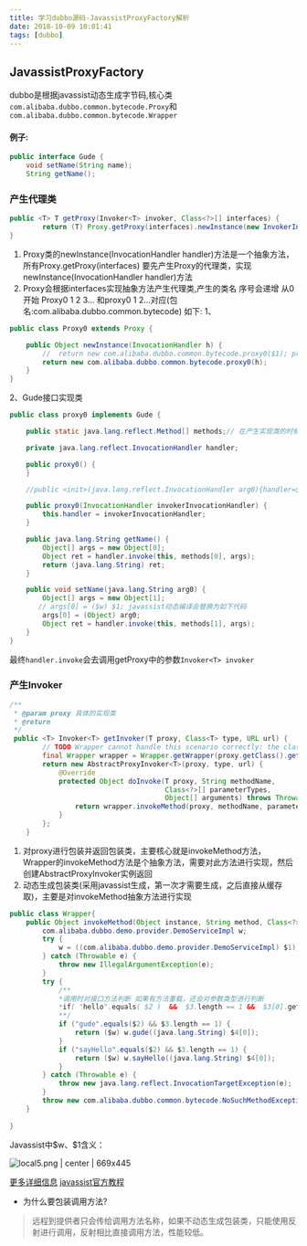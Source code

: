 ```yaml
---
title: 学习dubbo源码-JavassistProxyFactory解析
date: 2018-10-09 10:01:41
tags: [dubbo]
---
```


## <a name="r6yslk"></a>JavassistProxyFactory
dubbo是根据javassist动态生成字节码,核心类`com.alibaba.dubbo.common.bytecode.Proxy`和`com.alibaba.dubbo.common.bytecode.Wrapper`

#### <a name="75bsdw"></a>例子:
```java
public interface Gude {
    void setName(String name);
    String getName();
```


<!--more-->

### <a name="9xtgkv"></a>产生代理类

```java
public <T> T getProxy(Invoker<T> invoker, Class<?>[] interfaces) {
        return (T) Proxy.getProxy(interfaces).newInstance(new InvokerInvocationHandler(invoker));
}

```

1. Proxy类的newInstance(InvocationHandler handler)方法是一个抽象方法，所有Proxy.getProxy(interfaces) 要先产生Proxy的代理类，实现newInstance(InvocationHandler handler)方法
2. Proxy会根据interfaces实现抽象方法产生代理类,产生的类名 序号会递增 从0开始 Proxy0 1 2 3… 和proxy0 1 2…对应(包名:com.alibaba.dubbo.common.bytecode)
如下:
1、
```java
public class Proxy0 extends Proxy {

    public Object newInstance(InvocationHandler h) {
        //  return new com.alibaba.dubbo.common.bytecode.proxy0($1); proxy0和接口实现类对应
        return new com.alibaba.dubbo.common.bytecode.proxy0(h);
    }
}
```
2、Gude接口实现类
```java
public class proxy0 implements Gude {

    public static java.lang.reflect.Method[] methods;// 在产生实现类的时候会赋值  clazz.getField("methods").set(null, methods.toArray(new Method[0]));

    private java.lang.reflect.InvocationHandler handler;

    public proxy0() {
    }

    //public <init>(java.lang.reflect.InvocationHandler arg0){handler=$1;}

    public proxy0(InvocationHandler invokerInvocationHandler) {
        this.handler = invokerInvocationHandler;
    }

    public java.lang.String getName() {
        Object[] args = new Object[0];
        Object ret = handler.invoke(this, methods[0], args);
        return (java.lang.String) ret;
    }

    public void setName(java.lang.String arg0) {
        Object[] args = new Object[1];
       // args[0] = ($w) $1; javassist动态编译会替换为如下代码
        args[0] = (Object) arg0;
        Object ret = handler.invoke(this, methods[1], args);
    }
}
```
最终`handler.invoke`会去调用getProxy中的参数`Invoker<T> invoker`

### <a name="20lmqu"></a>产生Invoker

```java
/**
 * @param proxy 具体的实现类
 * @return
 */
 public <T> Invoker<T> getInvoker(T proxy, Class<T> type, URL url) {
        // TODO Wrapper cannot handle this scenario correctly: the classname contains '$'
        final Wrapper wrapper = Wrapper.getWrapper(proxy.getClass().getName().indexOf('$') < 0 ? proxy.getClass() : type);
        return new AbstractProxyInvoker<T>(proxy, type, url) {
            @Override
            protected Object doInvoke(T proxy, String methodName,
                                      Class<?>[] parameterTypes,
                                      Object[] arguments) throws Throwable {
                return wrapper.invokeMethod(proxy, methodName, parameterTypes, arguments);
            }
        };
    }
```

1. 对proxy进行包装并返回包装类，主要核心就是invokeMethod方法，Wrapper的invokeMethod方法是个抽象方法，需要对此方法进行实现，然后创建AbstractProxyInvoker实例返回
2. 动态生成包装类(采用javassist生成，第一次才需要生成，之后直接从缓存取)，主要是对invokeMethod抽象方法进行实现

```java
public class Wrapper{
    public Object invokeMethod(Object instance, String method, Class<?>[] types, Object[] args) throws NoSuchMethodException, InvocationTargetException){
        com.alibaba.dubbo.demo.provider.DemoServiceImpl w;
        try {
            w = ((com.alibaba.dubbo.demo.provider.DemoServiceImpl) $1);
        } catch (Throwable e) {
            throw new IllegalArgumentException(e);
        }
        try {
            /**
            *调用时对接口方法判断 如果有方法重载，还会对参数类型进行判断
            *if( "hello".equals( $2 )  &&  $3.length == 1 &&  $3[0].getName().equals("java.lang.String") ) 
            **/
            if ("gude".equals($2) && $3.length == 1) {
                return ($w) w.gude((java.lang.String) $4[0]);
            }
            if ("sayHello".equals($2) && $3.length == 1) {
                return ($w) w.sayHello((java.lang.String) $4[0]);
            }
        } catch (Throwable e) {
            throw new java.lang.reflect.InvocationTargetException(e);
        }
        throw new com.alibaba.dubbo.common.bytecode.NoSuchMethodException("Not found method \"" + $2 + "\" in class com.alibaba.dubbo.demo.provider.DemoServiceImpl.");
    }
    
}
```

Javassist中\$w、\$1含义：


![local5.png | center | 669x445](https://cdn.nlark.com/yuque/0/2018/png/176230/1539051201848-3c499118-9d11-4a6b-a7eb-92ed73e3ffe9.png "")

[更多详细信息](https://www.jianshu.com/p/b9b3ff0e1bf8)
[javassist官方教程](https://github.com/jboss-javassist/javassist/wiki/Tutorial-2)

* 为什么要包装调用方法?
> 远程到提供者只会传给调用方法名称，如果不动态生成包装类，只能使用反射进行调用，反射相比直接调用方法，性能较低。

